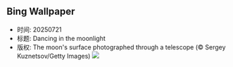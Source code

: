 ## Bing Wallpaper
- 时间: 20250721
- 标题: Dancing in the moonlight
- 版权: The moon's surface photographed through a telescope (© Sergey Kuznetsov/Getty Images)
![](https://cn.bing.com/th?id=OHR.BigMoon_EN-US5436003142_UHD.jpg&rf=LaDigue_UHD.jpg&pid=hp&w=3840&h=2160&rs=1&c=4)
